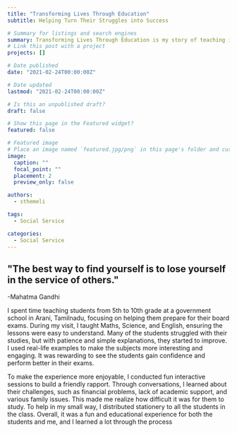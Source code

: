 ```yaml
---
title: "Transforming Lives Through Education"
subtitle: Helping Turn Their Struggles into Success

# Summary for listings and search engines
summary: Transforming Lives Through Education is my story of teaching in a Government School at Tamil Nadu, focusing on uplifting students facing various challenges.
# Link this post with a project
projects: []

# Date published
date: "2021-02-24T00:00:00Z"

# Date updated
lastmod: "2021-02-24T00:00:00Z"

# Is this an unpublished draft?
draft: false

# Show this page in the Featured widget?
featured: false

# Featured image
# Place an image named `featured.jpg/png` in this page's folder and customize its options here.
image:
  caption: ""
  focal_point: ""
  placement: 2
  preview_only: false

authors:
  - sthemeli

tags:
  - Social Service

categories:
  - Social Service
---
```


## "The best way to find yourself is to lose yourself in the service of others."

-Mahatma Gandhi

I spent time teaching students from 5th to 10th grade at a government school in Arani, Tamilnadu, focusing on helping them prepare for their board exams. During my visit, I taught Maths, Science, and English, ensuring the lessons were easy to understand. Many of the students struggled with their studies, but with patience and simple explanations, they started to improve. I used real-life examples to make the subjects more interesting and engaging. It was rewarding to see the students gain confidence and perform better in their exams.

To make the experience more enjoyable, I conducted fun interactive sessions to build a friendly rapport. Through conversations, I learned about their challenges, such as financial problems, lack of academic support, and various family issues. This made me realize how difficult it was for them to study. To help in my small way, I distributed stationery to all the students in the class. Overall, it was a fun and educational experience for both the students and me, and I learned a lot through the process

<a hidden rel="me" href="https://libretooth.gr/@sissythem"></a>
